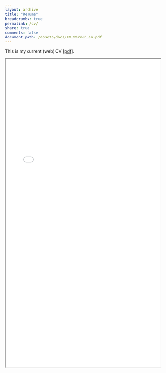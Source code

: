 ```yaml
---
layout: archive
title: "Resume"
breadcrumbs: true
permalink: /cv/
share: true
comments: false
document_path: /assets/docs/CV_Werner_en.pdf 
---
```


This is my current (web) CV <a href="{{ page.document_path }}" download="Werner_CV.pdf">[pdf]</a>.
<br>
<iframe src="{{ page.document_path }}" width="100%" height="1000px"></iframe>
